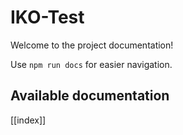 # IKO-Test

Welcome to the project documentation!

Use `npm run docs` for easier navigation.

## Available documentation

[[index]]
